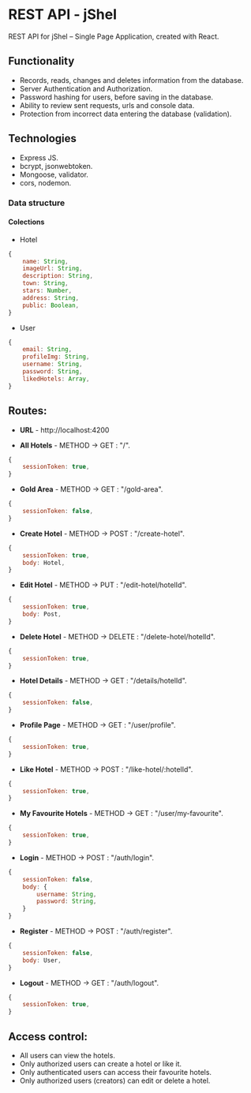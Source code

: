 # RЕST API - jShel
REST API for jShel – Single Page Application, created with React.

## Functionality
* Records, reads, changes and deletes information from the database.
* Server Authentication and Authorization.
* Password hashing for users, before saving in the database.
* Ability to review sent requests, urls and console data.
* Protection from incorrect data entering the database (validation).

## Technologies
* Express JS.
* bcrypt, jsonwebtoken.
* Mongoose, validator.
* cors, nodemon.

### Data structure
#### Colections
* Hotel
```javascript
{
    name: String,
    imageUrl: String,
    description: String,
    town: String,
    stars: Number,
    address: String,
    public: Boolean,
}
```
* User
```javascript
{   
    email: String,
    profileImg: String,
    username: String,
    password: String,
    likedHotels: Array,
}
```

## Routes:
* **URL** - http://localhost:4200

* **All Hotels** - METHOD -> GET : "/".
```javascript
{   
    sessionToken: true,
}
```
* **Gold Area** - METHOD -> GET : "/gold-area".
```javascript
{   
    sessionToken: false,
}
```
* **Create Hotel** - METHOD -> POST : "/create-hotel".
```javascript
{   
    sessionToken: true,
    body: Hotel,
}
```
* **Edit Hotel** - METHOD -> PUT : "/edit-hotel/hotelId".
```javascript
{   
    sessionToken: true,
    body: Post,
}
```
* **Delete Hotel** - METHOD -> DELETE : "/delete-hotel/hotelId".
```javascript
{   
    sessionToken: true,
}
```
* **Hotel Details** - METHOD -> GET : "/details/hotelId".
```javascript
{   
    sessionToken: false,
}
```
* **Profile Page** - METHOD -> GET : "/user/profile".
```javascript
{   
    sessionToken: true,
}
```
* **Like Hotel** - METHOD -> POST : "/like-hotel/:hotelId".
```javascript
{   
    sessionToken: true,
}
```
* **My Favourite Hotels** - METHOD -> GET : "/user/my-favourite".
```javascript
{   
    sessionToken: true,
}
```
* **Login** - METHOD -> POST : "/auth/login".
```javascript
{   
    sessionToken: false,
    body: {
        username: String,
        password: String,
    }
}
```
* **Register** - METHOD -> POST : "/auth/register".
```javascript
{   
    sessionToken: false,
    body: User,
}
```
* **Logout** - METHOD -> GET : "/auth/logout".
```javascript
{   
    sessionToken: true,
}
```

## Access control:
* All users can view the hotels.
* Only authorized users can create a hotel or like it.
* Only authenticated users can access their favourite hotels.
* Only authorized users (creators) can edit or delete a hotel.
